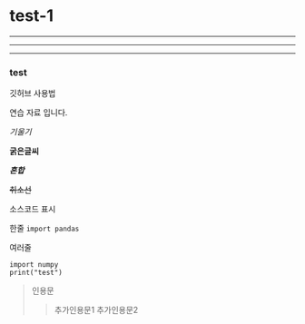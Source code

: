 # test-1
***
___
---

### test

깃허브 사용법

연습 자료 입니다.

_기울기_

**굵은글씨**

***혼합***

~~취소선~~

소스코드 표시

한줄 `import pandas`

여러줄
```
import numpy 
print("test")
```

> 인용문
>>추가인용문1
>>추가인용문2
